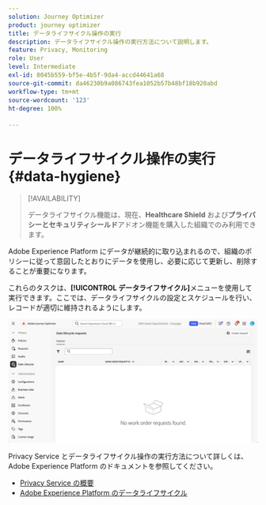 ```yaml
---
solution: Journey Optimizer
product: journey optimizer
title: データライフサイクル操作の実行
description: データライフサイクル操作の実行方法について説明します。
feature: Privacy, Monitoring
role: User
level: Intermediate
exl-id: 8045b559-bf5e-4b5f-9da4-accd44641a68
source-git-commit: da46230b9a086743fea1052b57b48bf18b920abd
workflow-type: tm+mt
source-wordcount: '123'
ht-degree: 100%

---
```


# データライフサイクル操作の実行 {#data-hygiene}

>[!AVAILABILITY]
>
>データライフサイクル機能は、現在、**Healthcare Shield** および&#x200B;**プライバシーとセキュリティシールド**&#x200B;アドオン機能を購入した組織でのみ利用できます。

Adobe Experience Platform にデータが継続的に取り込まれるので、組織のポリシーに従って意図したとおりにデータを使用し、必要に応じて更新し、削除することが重要になります。

これらのタスクは、**[!UICONTROL データライフサイクル]**&#x200B;メニューを使用して実行できます。ここでは、データライフサイクルの設定とスケジュールを行い、レコードが適切に維持されるようにします。

![](assets/data-hygiene.png)

Privacy Service とデータライフサイクル操作の実行方法について詳しくは、Adobe Experience Platform のドキュメントを参照してください。

* [Privacy Service の概要](https://experienceleague.adobe.com/docs/experience-platform/privacy/home.html?lang=ja)
* [Adobe Experience Platform のデータライフサイクル](https://experienceleague.adobe.com/docs/experience-platform/hygiene/home.html?lang=ja)
